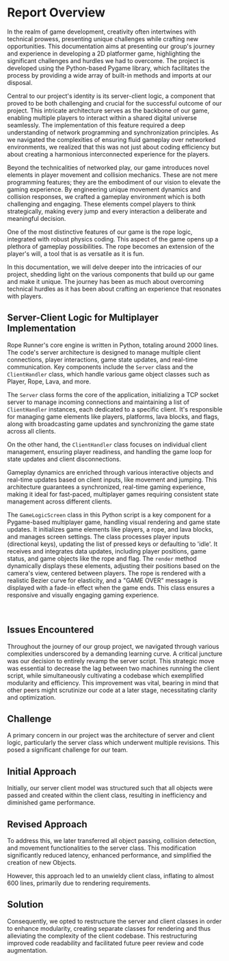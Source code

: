 

# Report Overview

In the realm of game development, creativity often intertwines with technical prowess, presenting unique challenges while crafting new opportunities. This documentation aims at presenting our group's journey and experience in developing a 2D platformer game, highlighting the significant challenges and hurdles we had to overcome. The project is developed using the Python-based Pygame library, which facilitates the process by providing a wide array of built-in methods and imports at our disposal.

Central to our project's identity is its server-client logic, a component that proved to be both challenging and crucial for the successful outcome of our project. This intricate architecture serves as the backbone of our game, enabling multiple players to interact within a shared digital universe seamlessly. The implementation of this feature required a deep understanding of network programming and synchronization principles. As we navigated the complexities of ensuring fluid gameplay over networked environments, we realized that this was not just about coding efficiency but about creating a harmonious interconnected experience for the players.

Beyond the technicalities of networked play, our game introduces novel elements in player movement and collision mechanics. These are not mere programming features; they are the embodiment of our vision to elevate the gaming experience. By engineering unique movement dynamics and collision responses, we crafted a gameplay environment which is both challenging and engaging. These elements compel players to think strategically, making every jump and every interaction a deliberate and meaningful decision.

One of the most distinctive features of our game is the rope logic, integrated with robust physics coding. This aspect of the game opens up a plethora of gameplay possibilities. The rope becomes an extension of the player's will, a tool that is as versatile as it is fun.

In this documentation, we will delve deeper into the intricacies of our project, shedding light on the various components that build up our game and make it unique. The journey has been as much about overcoming technical hurdles as it has been about crafting an experience that resonates with players.

## Server-Client Logic for Multiplayer Implementation

Rope Runner's core engine is written in Python, totaling around 2000 lines. The code's server architecture is designed to manage multiple client connections, player interactions, game state updates, and real-time communication. Key components include the `Server` class and the `ClientHandler` class, which handle various game object classes such as Player, Rope, Lava, and more. 

The `Server` class forms the core of the application, initializing a TCP socket server to manage incoming connections and maintaining a list of `ClientHandler` instances, each dedicated to a specific client. It's responsible for managing game elements like players, platforms, lava blocks, and flags, along with broadcasting game updates and synchronizing the game state across all clients.

On the other hand, the `ClientHandler` class focuses on individual client management, ensuring player readiness, and handling the game loop for state updates and client disconnections.

Gameplay dynamics are enriched through various interactive objects and real-time updates based on client inputs, like movement and jumping. This architecture guarantees a synchronized, real-time gaming experience, making it ideal for fast-paced, multiplayer games requiring consistent state management across different clients.

The `GameLogicScreen` class in this Python script is a key component for a Pygame-based multiplayer game, handling visual rendering and game state updates. It initializes game elements like players, a rope, and lava blocks, and manages screen settings. The class processes player inputs (directional keys), updating the list of pressed keys or defaulting to 'idle'. It receives and integrates data updates, including player positions, game status, and game objects like the rope and flag. The `render` method dynamically displays these elements, adjusting their positions based on the camera's view, centered between players. The rope is rendered with a realistic Bezier curve for elasticity, and a "GAME OVER" message is displayed with a fade-in effect when the game ends. This class ensures a responsive and visually engaging gaming experience.

<br>

## Issues Encountered
Throughout the journey of our group project, we navigated through various complexities underscored by a demanding learning curve. A critical juncture was our decision to entirely revamp the server script. This strategic move was essential to decrease the lag between two machines running the client script, while simultaneously cultivating a codebase which exemplified modularity and efficiency. This improvement was vital, bearing in mind that other peers might scrutinize our code at a later stage, necessitating clarity and optimization.

## Challenge
A primary concern in our project was the architecture of server and client logic, particularly the server class which underwent multiple revisions. This posed a significant challenge for our team.

## Initial Approach
Initially, our server client model was structured such that all objects were passed and created within the client class, resulting in inefficiency and diminished game performance.

## Revised Approach
To address this, we later transferred all object passing, collision detection, and movement functionalities to the server class. This modification significantly reduced latency, enhanced performance, and simplified the creation of new Objects.

However, this approach led to an unwieldy client class, inflating to almost 600 lines, primarily due to rendering requirements.

## Solution
Consequently, we opted to restructure the server and client classes in order to enhance modularity, creating separate classes for rendering and thus alleviating the complexity of the client codebase. This restructuring improved code readability and facilitated future peer review and code augmentation.
